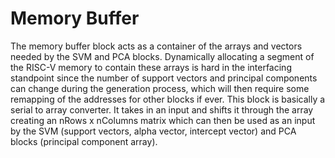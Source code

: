 # Memory Buffer

The memory buffer block acts as a container of the arrays and vectors needed by the SVM and PCA blocks. Dynamically allocating a segment of the RISC-V memory to contain these arrays is hard in the interfacing standpoint since the number of support vectors and principal components can change during the generation process, which will then require some remapping of the addresses for other blocks if ever. This block is basically a serial to array converter. It takes in an input and shifts it through the array creating an nRows x nColumns matrix which can then be used as an input by the SVM (support vectors, alpha vector, intercept vector) and PCA blocks (principal component array).

